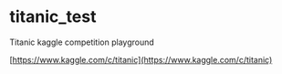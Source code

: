 # titanic_test
Titanic kaggle competition playground

[https://www.kaggle.com/c/titanic](https://www.kaggle.com/c/titanic)
